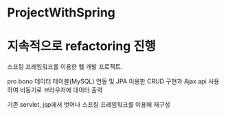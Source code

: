 # ProjectWithSpring
# 지속적으로 refactoring 진행

스프링 프레임워크를 이용한 웹 개발 프로젝트.

pro bono 데이터 테이블(MySQL) 연동 및 JPA 이용한 CRUD 구현과 Ajax api 사용하여 비동기로 브라우저에 데이터 출력

기존 servlet, jsp에서 벗어나 스프링 프레임워크를 이용해 재구성

